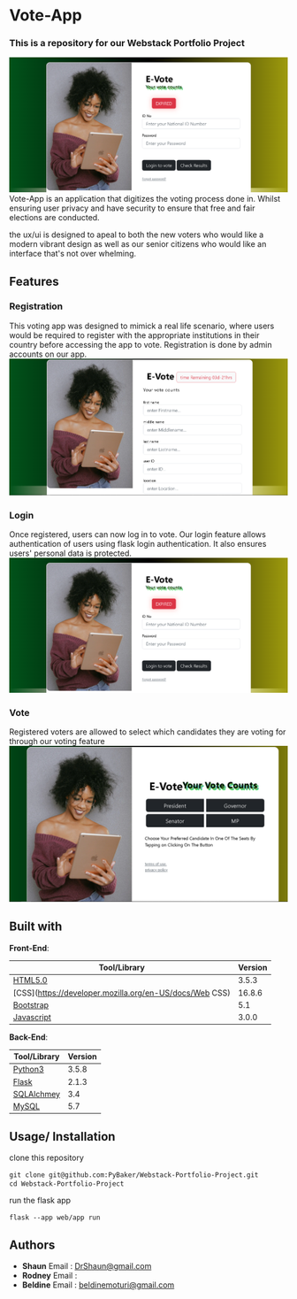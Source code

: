 # Vote-App

### This is a repository for our Webstack Portfolio Project

![LoginPage](images/login_page.png)
Vote-App is an application that digitizes the voting process done in. Whilst ensuring user privacy and have security to ensure that free and fair elections are conducted.

the ux/ui is designed to apeal to both the new voters who would like a modern vibrant design as well as our senior citizens who would like an interface that's not over whelming.

## Features
### Registration
This voting app was designed to mimick a real life scenario, where users would be required to register with the appropriate institutions in their country before accessing the app to vote. Registration is done by admin accounts on our app.
![LoginPage](images/registration.png)


### Login
Once registered, users can now log in to vote. Our login feature allows authentication of users using flask login authentication. It also ensures users' personal data is protected.
![LoginPage](images/login_page.png)

### Vote
Registered voters are allowed to select which candidates they are voting for through our voting feature
![LoginPage](images/voting.png)


## Built with
**Front-End**:

| Tool/Library                                                                       | Version |
| ---------------------------------------------------------------------------------- | ------- |
| [HTML5.0](https://developer.mozilla.org/en-US/docs/Glossary/HTML5)                                      | 3.5.3  |
| [CSS](https://developer.mozilla.org/en-US/docs/Web CSS)                                                      | 16.8.6 |
| [Bootstrap](https://getbootstrap.com/)                                            | 5.1  |
| [Javascript](https://frontarm.com/navi/en/)                                              | 3.0.0  |


**Back-End**:

| Tool/Library                           | Version |
| -------------------------------------- | ------- |
| [Python3](https://www.python.org/)     | 3.5.8    |
| [Flask](https://flask.palletsprojects.com/en/2.1.x/) | 2.1.3     |
| [SQLAlchmey](https://www.sqlalchemy.org/)  | 3.4    |
| [MySQL](https://www.mysql.com/)  | 5.7    |


## Usage/ Installation
clone this repository
```
git clone git@github.com:PyBaker/Webstack-Portfolio-Project.git
cd Webstack-Portfolio-Project
```
run the flask app
```
flask --app web/app run
```

## Authors

* __Shaun__ Email : <DrShaun@gmail.com>
* __Rodney__ Email : 
* __Beldine__ Email : <beldinemoturi@gmail.com>
